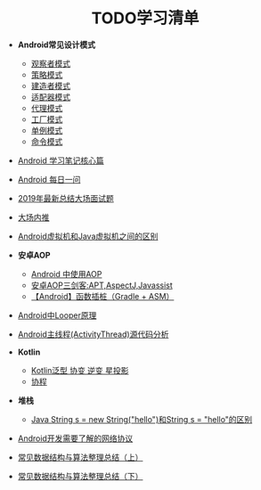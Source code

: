 <h1 align="center">TODO学习清单</h1>

* **Android常见设计模式**
  * [观察者模式](https://blog.csdn.net/chengyuqiang/article/details/79222294)
  * [策略模式](https://github.com/pengMaster/strategyMode)
  * [建造者模式](https://www.jianshu.com/p/154948d5adc6)
  * [适配器模式](https://blog.csdn.net/u012583459/article/details/47079529)
  * [代理模式](https://blog.csdn.net/u012583459/article/details/47079529)
  * [工厂模式](https://blog.csdn.net/u012583459/article/details/47079549)
  * [单例模式](https://blog.csdn.net/u012583459/article/details/47079549)
  * [命令模式](https://blog.csdn.net/u012583459/article/details/47079549)  
  
* [Android 学习笔记核心篇](https://juejin.im/post/5c46db4ae51d4503834d8227)
* [Android 每日一问](https://www.wanandroid.com/article/list/0?cid=440)
* [2019年最新总结大场面试题](https://github.com/0voice/interview_internal_reference)
* [大场内推](https://github.com/0voice/enterprise_job_recommend)
* [Android虚拟机和Java虚拟机之间的区别](https://blog.csdn.net/androidstarjack/article/details/77835623)

* **安卓AOP**
  * [Android 中使用AOP](https://www.jianshu.com/p/83c46664b507)
  * [安卓AOP三剑客:APT,AspectJ,Javassist](https://www.jianshu.com/p/dca3e2c8608a?from=timeline)
  * [【Android】函数插桩（Gradle + ASM）](https://www.jianshu.com/p/16ed4d233fd1)
  
* [Android中Looper原理](https://blog.csdn.net/u014803950/article/details/80832581)
* [Android主线程(ActivityThread)源代码分析](https://blog.csdn.net/xu_song/article/details/81983724)

* **Kotlin**
  * [Kotlin泛型 协变 逆变 星投影](https://www.jianshu.com/p/ecacb7af79eb?from=timeline&isappinstalled=0)
  * [协程](https://www.jianshu.com/p/04f28bbc66dc)
  
* **堆栈**
  * [Java String s = new String("hello")和String s = "hello"的区别](https://blog.csdn.net/kk123k/article/details/80752476)
  
* [Android开发需要了解的网络协议](https://www.jianshu.com/p/6402d04eb838)

* [常见数据结构与算法整理总结（上）](https://www.jianshu.com/p/230e6fde9c75)
* [常见数据结构与算法整理总结（下）](https://www.jianshu.com/p/42f81846c0fb)
  
